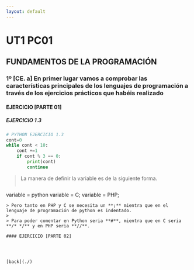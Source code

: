 ```yaml
---
layout: default
---
```


# UT1 PC01
## FUNDAMENTOS DE LA PROGRAMACIÓN
### 1º [CE. a] En primer lugar vamos a comprobar las características principales de los lenguajes de programación a través de los ejercicios prácticos que habéis realizado

#### EJERCICIO [PARTE 01]

##### EJERCICIO 1.3
```python
# PYTHON EJERCICIO 1.3
cont=0
while cont < 10:
    cont +=1
    if cont % 3 == 0:
        print(cont)
        continue
```
> La manera de definir la variable es de la siguiente forma.
> ```markdown
variable = python
variable = C;
variable = PHP;
```
> Pero tanto en PHP y C se necesita un **;** mientra que en el lenguaje de programación de python es indentado.
> 
> Para poder comentar en Python seria **#**, mientra que en C seria **/* */** y en PHP seria **//**.

#### EJERCICIO [PARTE 02]




[back](./)